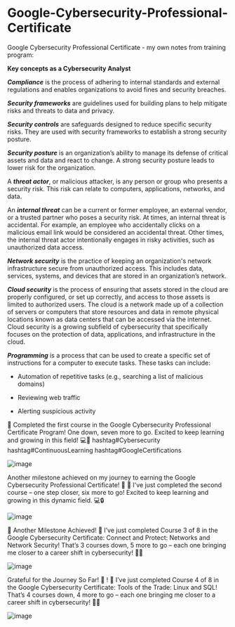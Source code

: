 # Google-Cybersecurity-Professional-Certificate
Google Cybersecurity Professional Certificate - my own notes from training program:

<b> Key concepts as a Cybersecurity Analyst </b>

**_Compliance_** is the process of adhering to internal standards and external regulations and enables organizations to avoid fines and security breaches.

_**Security frameworks**_ are guidelines used for building plans to help mitigate risks and threats to data and privacy.

_**Security controls**_ are safeguards designed to reduce specific security risks. They are used with security frameworks to establish a strong security posture.

_**Security posture**_ is an organization’s ability to manage its defense of critical assets and data and react to change. A strong security posture leads to lower risk for the organization.

A _**threat actor**_, or malicious attacker, is any person or group who presents a security risk. This risk can relate to computers, applications, networks, and data.

An _**internal threat**_ can be a current or former employee, an external vendor, or a trusted partner who poses a security risk. At times, an internal threat is accidental. For example, an employee who accidentally clicks on a malicious email link would be considered an accidental threat. Other times, the internal threat actor intentionally engages in risky activities, such as unauthorized data access.

_**Network security**_ is the practice of keeping an organization's network infrastructure secure from unauthorized access. This includes data, services, systems, and devices that are stored in an organization’s network.

_**Cloud security**_ is the process of ensuring that assets stored in the cloud are properly configured, or set up correctly, and access to those assets is limited to authorized users. The cloud is a network made up of a collection of servers or computers that store resources and data in remote physical locations known as data centers that can be accessed via the internet. Cloud security is a growing subfield of cybersecurity that specifically focuses on the protection of data, applications, and infrastructure in the cloud.

_**Programming**_ is a process that can be used to create a specific set of instructions for a computer to execute tasks. These tasks can include:

- Automation of repetitive tasks (e.g., searching a list of malicious domains)

- Reviewing web traffic 

- Alerting suspicious activity

<b></b>

🎉 Completed the first course in the Google Cybersecurity Professional Certificate Program! One down, seven more to go. Excited to keep learning and growing in this field! 💻🔐 hashtag#Cybersecurity hashtag#ContinuousLearning hashtag#GoogleCertifications

![image](https://github.com/user-attachments/assets/7f09176e-89c6-4ecc-a116-0049dbd0a1e0)

Another milestone achieved on my journey to earning the Google Cybersecurity Professional Certificate! 🎉 🙏 
I've just completed the second course – one step closer, six more to go! Excited to keep learning and growing in this dynamic field. 💻🔒

![image](https://github.com/user-attachments/assets/35a78c76-5e9b-43c7-a455-94300f0063d9)

🎉 Another Milestone Achieved! 🎉
I’ve just completed Course 3 of 8 in the Google Cybersecurity Certificate: Connect and Protect: Networks and Network Security! That’s 3 courses down, 5 more to go – each one bringing me closer to a career shift in cybersecurity! 🚀💼

![image](https://github.com/user-attachments/assets/49bebb39-22f5-4306-a0f4-6b2c815ca795)

Grateful for the Journey So Far! 🙌 ! 🎉
I’ve just completed Course 4 of 8 in the Google Cybersecurity Certificate: Tools of the Trade: Linux and SQL! That’s 4 courses down, 4 more to go – each one bringing me closer to a career shift in cybersecurity! 🚀💼

![image](https://github.com/user-attachments/assets/3dc38297-2118-46c1-8d7f-f6cd10a57e04)




